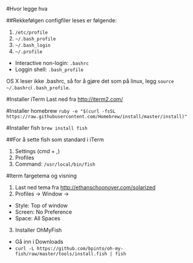 #Hvor legge hva

##Rekkefølgen configfiler leses er følgende:

1. `/etc/profile` 
2. `~/.bash_profile` 
3. `~/.bash_login` 
4. `~/.profile` 

* Interactive non-login: `.bashrc`
* Loggin shell: `.bash_profile`

OS X leser ikke .bashrc, så for å gjøre det som på linux, legg 
`source ~/.bashrc`i `.bash_profile`. 

#Installer iTerm
Last ned fra http://iterm2.com/

#Installer homebrew
`ruby -e "$(curl -fsSL https://raw.githubusercontent.com/Homebrew/install/master/install)"`

#Installer fish
`brew install fish` 

##For å sette fish som standard i iTerm
1. Settings (cmd + ,)
2. Profiles
3. Command: `/usr/local/bin/fish`

#Iterm fargetema og visning
1. Last ned tema fra http://ethanschoonover.com/solarized
2. Profiles -> Window ->
  * Style: Top of window
  * Screen: No Preference
  * Space: All Spaces
3. Installer OhMyFish
  * Gå inn i Downloads
  * `curl -L https://github.com/bpinto/oh-my-fish/raw/master/tools/install.fish | fish`



